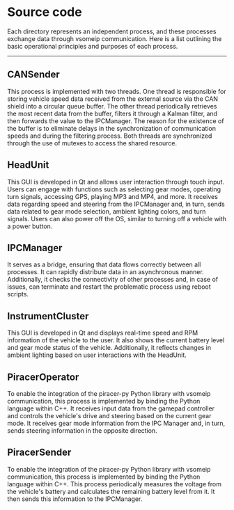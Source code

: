 # Source code

Each directory represents an independent process, and these processes exchange data through vsomeip communication. Here is a list outlining the basic operational principles and purposes of each process.

---

## CANSender

This process is implemented with two threads. One thread is responsible for storing vehicle speed data received from the external source via the CAN shield into a circular queue buffer. The other thread periodically retrieves the most recent data from the buffer, filters it through a Kalman filter, and then forwards the value to the IPCManager. The reason for the existence of the buffer is to eliminate delays in the synchronization of communication speeds and during the filtering process. Both threads are synchronized through the use of mutexes to access the shared resource.

## HeadUnit

This GUI is developed in Qt and allows user interaction through touch input. Users can engage with functions such as selecting gear modes, operating turn signals, accessing GPS, playing MP3 and MP4, and more. It receives data regarding speed and steering from the IPCManager and, in turn, sends data related to gear mode selection, ambient lighting colors, and turn signals. Users can also power off the OS, similar to turning off a vehicle with a power button.

## IPCManager

It serves as a bridge, ensuring that data flows correctly between all processes. It can rapidly distribute data in an asynchronous manner. Additionally, it checks the connectivity of other processes and, in case of issues, can terminate and restart the problematic process using reboot scripts.

## InstrumentCluster

This GUI is developed in Qt and displays real-time speed and RPM information of the vehicle to the user. It also shows the current battery level and gear mode status of the vehicle. Additionally, it reflects changes in ambient lighting based on user interactions with the HeadUnit.

## PiracerOperator

To enable the integration of the piracer-py Python library with vsomeip communication, this process is implemented by binding the Python language within C++. It receives input data from the gamepad controller and controls the vehicle's drive and steering based on the current gear mode. It receives gear mode information from the IPC Manager and, in turn, sends steering information in the opposite direction.

## PiracerSender

To enable the integration of the piracer-py Python library with vsomeip communication, this process is implemented by binding the Python language within C++. This process periodically measures the voltage from the vehicle's battery and calculates the remaining battery level from it. It then sends this information to the IPCManager.
